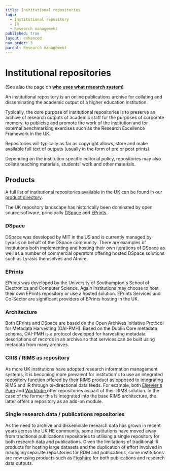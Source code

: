 ```yaml
---
title: Institutional repositories
tags:
  - Institutional repository
  - IR
  - Research management
published: true
layout: enhanced
nav_order: 3
parent: Research management
---
```

# Institutional repositories


(See also the page on **[who uses what research system)](<>)**

An institutional repository is an online publications archive for collating and disseminating the academic output of a higher education institution.

Typically, the core purpose of institutional repositories is to preserve an archive of research outputs of academic staff for the purposes of corporate memory, to publicise and promote the work of the institution and for external benchmarking exercises such as the Research Excellence Framework in the UK.

Repositories will typically as far as copyright allows, store and make available full text of outputs (usually in the form of pre or post prints).

Depending on the institution specific editorial policy, repositories may also collate teaching materials, students' work and other materials.

## Products

A full list of institutional repositories available in the UK can be found in our [product directory](/product-directory/).

The UK repository landscape has historically been dominated by open source software, principally [DSpace ](https://dspace.lyrasis.org/)and [EPrints](https://www.eprints.org/uk/).

### DSpace

DSpace was developed by MIT in the US and is currently managed by Lyrasis on behalf of the DSpace community. There are examples of institutions both implementing and hosting their own iterations of DSpace as well as a number of commercial operators offering hosted DSpace solutions such as Lyrasis themselves and Atmire.

### EPrints

EPrints was developed by the University of Southampton's School of Electronics and Computer Science. Again institutions may choose to host their own EPrints repository or use a hosted solution. EPrints Services and Co-Sector are significant providers of EPrints hosting in the UK.

### Architecture

Both EPrints and DSpace are based on the Open Archives Initiative Protocol for Metadata Harvesting (OAI-PMH). Based on the Dublin Core metadata schema, OAI-PMH is a protocol developed for harvesting metadata descriptions of records in an archive so that services can be built using metadata from many archives.

### CRIS / RIMS as repository

As more UK institutions have adopted research information management systems, it is becoming more prevalent for institution's to use an integrated repository function offered by their RIMS product as opposed to integrating RIMS and IR through bi-directional data feeds. For example, both [Elsevier's Pure](https://www.elsevier.com/en-gb/products/pure) and [Worktribe ](https://www.worktribe.com/what-we-do/research-management/)offer repositories as part of their RIMS solution. In the case of the former this is integrated into the base RIMS architecture, the latter offers a repository as an add-on module.

### Single research data / publications repositories

As the need to archive and disseminate research data has grown in recent years across the UK HE community, some institutions have moved away from traditional publications repositories to utilising a single repository for both research data and publications. Given the limitations of traditional IR products for hosting large datasets and the duplication of effort involved in managing separate repositories for RDM and publications, some institutions are now using products such as [Figshare](https://figshare.com/) for both publications and research data outputs.
